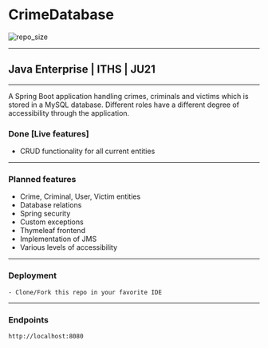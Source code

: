# CrimeDatabase

![repo_size](https://img.shields.io/github/repo-size/Patlenlix/CrimeDatabase)


---

## Java Enterprise | ITHS | JU21

---

A Spring Boot application handling crimes, criminals and victims which is stored in a MySQL database. Different roles have
a different degree of accessibility through the application.

### Done [Live features]

* CRUD functionality for all current entities

---

### Planned features

* Crime, Criminal, User, Victim entities
* Database relations
* Spring security
* Custom exceptions
* Thymeleaf frontend
* Implementation of JMS
* Various levels of accessibility

---

### Deployment

```
- Clone/Fork this repo in your favorite IDE
```

---

### Endpoints

```
http://localhost:8080
```
